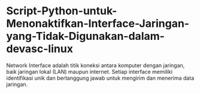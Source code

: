 # Script-Python-untuk-Menonaktifkan-Interface-Jaringan-yang-Tidak-Digunakan-dalam-devasc-linux
Network Interface adalah titik koneksi antara komputer dengan jaringan, baik jaringan lokal (LAN) maupun internet. Setiap interface memiliki identifikasi unik dan bertanggung jawab untuk mengirim dan menerima data jaringan.
